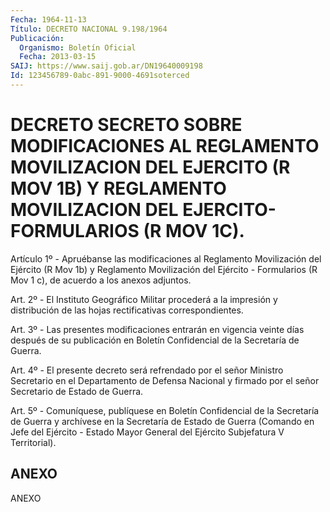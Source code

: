 ```yaml
---
Fecha: 1964-11-13
Título: DECRETO NACIONAL 9.198/1964
Publicación:
  Organismo: Boletín Oficial
  Fecha: 2013-03-15
SAIJ: https://www.saij.gob.ar/DN19640009198
Id: 123456789-0abc-891-9000-4691soterced
---
```

# DECRETO SECRETO SOBRE MODIFICACIONES AL REGLAMENTO MOVILIZACION DEL EJERCITO (R MOV 1B) Y REGLAMENTO MOVILIZACION DEL EJERCITO-FORMULARIOS (R MOV 1C).

<a id="1"></a>
Artículo 1º - Apruébanse las modificaciones al Reglamento Movilización del Ejército (R Mov 1b) y Reglamento Movilización del Ejército - Formularios (R Mov 1 c), de acuerdo a los anexos adjuntos.

<a id="2"></a>
Art. 2º - El Instituto Geográfico Militar procederá a la impresión y distribución de las hojas rectificativas correspondientes.

<a id="3"></a>
Art. 3º - Las presentes modificaciones entrarán en vigencia veinte días después de su publicación en Boletín Confidencial de la Secretaría de Guerra.

<a id="4"></a>
Art. 4º - El presente decreto será refrendado por el señor Ministro Secretario en el Departamento de Defensa Nacional y firmado por el señor Secretario de Estado de Guerra.

<a id="5"></a>
Art. 5º - Comuníquese, publíquese en Boletín Confidencial de la Secretaría de Guerra y archívese en la Secretaría de Estado de Guerra (Comando en Jefe del Ejército - Estado Mayor General del Ejército Subjefatura V Territorial).

## ANEXO

ANEXO